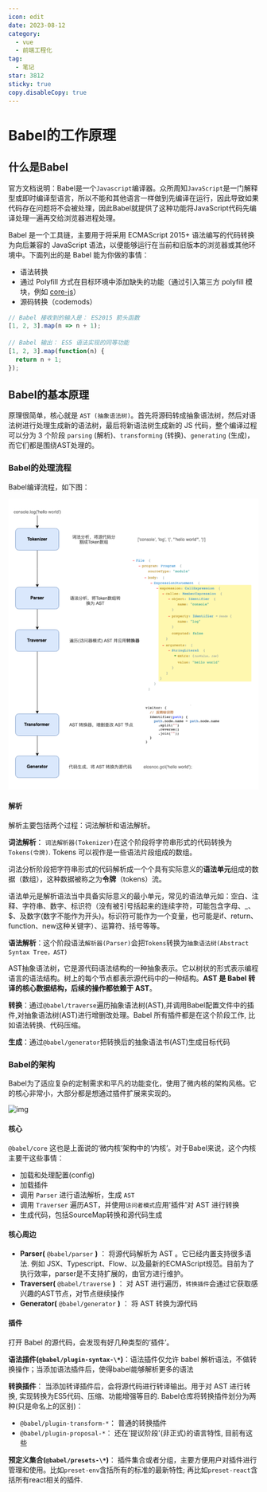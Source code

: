 ```yaml
---
icon: edit
date: 2023-08-12
category:
  - vue
  - 前端工程化
tag:
  - 笔记
star: 3812
sticky: true
copy.disableCopy: true
---
```


# Babel的工作原理

## 什么是Babel

官方文档说明：Babel是一个`Javascript`编译器。众所周知`JavaScript`是一门解释型或即时编译型语言，所以不能和其他语言一样做到先编译在运行，因此导致如果代码存在问题将不会被处理，因此Babel就提供了这种功能将JavaScript代码先编译处理一遍再交给浏览器进程处理。

Babel 是一个工具链，主要用于将采用 ECMAScript 2015+ 语法编写的代码转换为向后兼容的 JavaScript 语法，以便能够运行在当前和旧版本的浏览器或其他环境中。下面列出的是 Babel 能为你做的事情：

- 语法转换
- 通过 Polyfill 方式在目标环境中添加缺失的功能（通过引入第三方 polyfill 模块，例如 [core-js](https://github.com/zloirock/core-js)）
- 源码转换（codemods）

```js
// Babel 接收到的输入是： ES2015 箭头函数
[1, 2, 3].map(n => n + 1);

// Babel 输出： ES5 语法实现的同等功能
[1, 2, 3].map(function(n) {
  return n + 1;
});
```

## Babel的基本原理

原理很简单，核心就是 `AST (抽象语法树)`。首先将源码转成抽象语法树，然后对语法树进行处理生成新的语法树，最后将新语法树生成新的 JS 代码，整个编译过程可以分为 3 个阶段 `parsing` (解析)、`transforming` (转换)、`generating` (生成)，而它们都是围绕AST处理的。

### Babel的处理流程

Babel编译流程，如下图：

![image-20231005105658756](./assets/image-20231005105658756.png)

#### 解析

解析主要包括两个过程：词法解析和语法解析。

**词法解析**： `词法解析器(Tokenizer)`在这个阶段将字符串形式的代码转换为`Tokens(令牌)`. Tokens 可以视作是一些语法片段组成的数组。

词法分析阶段把字符串形式的代码解析成一个个具有实际意义的**语法单元**组成的数据（数组），这种数据被称之为**令牌**（tokens）流。

语法单元是解析语法当中具备实际意义的最小单元，常见的语法单元如：空白、注释、字符串、数字、标识符（没有被引号括起来的连续字符，可能包含字母、_、$、及数字(数字不能作为开头)。标识符可能作为一个变量，也可能是if、return、function、new这种关键字）、运算符、括号等等。

**语法解析**：这个阶段语法`解析器(Parser)`会把`Tokens`转换为`抽象语法树(Abstract Syntax Tree，AST)`

AST抽象语法树，它是源代码语法结构的一种抽象表示。它以树状的形式表示编程语言的语法结构。树上的每个节点都表示源代码中的一种结构。**AST 是 Babel 转译的核心数据结构，后续的操作都依赖于 AST**。

**转换**：通过`@babel/traverse`遍历抽象语法树(AST),并调用Babel配置文件中的插件,对抽象语法树(AST)进行增删改处理。Babel 所有插件都是在这个阶段工作, 比如语法转换、代码压缩。

**生成**：通过`@babel/generator`把转换后的抽象语法书(AST)生成目标代码

### Babel的架构

Babel为了适应复杂的定制需求和平凡的功能变化，使用了微内核的架构风格。它的核心非常小，大部分都是想通过插件扩展来实现的。

![img](https://p1-jj.byteimg.com/tos-cn-i-t2oaga2asx/gold-user-assets/2019/10/2/16d8d0cd5a3f3a0c~tplv-t2oaga2asx-jj-mark:3024:0:0:0:q75.png)

#### 核心

`@babel/core` 这也是上面说的‘微内核’架构中的‘内核’。对于Babel来说，这个内核主要干这些事情：

- 加载和处理配置(config)
- 加载插件
- 调用 `Parser` 进行语法解析，生成 `AST`
- 调用 `Traverser` 遍历AST，并使用`访问者模式`应用'插件'对 AST 进行转换
- 生成代码，包括SourceMap转换和源代码生成

#### 核心周边

- **Parser(** `@babel/parser` **)** ： 将源代码解析为 AST 。它已经内置支持很多语法. 例如 JSX、Typescript、Flow、以及最新的ECMAScript规范。目前为了执行效率，parser是不支持扩展的，由官方进行维护。
- **Traverser(** `@babel/traverse` **)** ： 对 AST 进行遍历，`转换插件`会通过它获取感兴趣的AST节点，对节点继续操作
- **Generator(** `@babel/generator` **)** ： 将 AST 转换为源代码

#### 插件

打开 Babel 的源代码，会发现有好几种类型的‘插件’。

**语法插件(`@babel/plugin-syntax-\*`)**：语法插件仅允许 babel 解析语法，不做转换操作；当添加语法插件后，使得babel能够解析更多的语法

**转换插件**： 当添加转译插件后，会将源代码进行转译输出。用于对 AST 进行转换, 实现转换为ES5代码、压缩、功能增强等目的. Babel仓库将转换插件划分为两种(只是命名上的区别)：

- `@babel/plugin-transform-*`： 普通的转换插件
- `@babel/plugin-proposal-*`： 还在'提议阶段'(非正式)的语言特性, 目前有这些

**预定义集合(`@babel/presets-\*`)**： 插件集合或者分组，主要方便用户对插件进行管理和使用。比如`preset-env`含括所有的标准的最新特性; 再比如`preset-react`含括所有react相关的插件.
